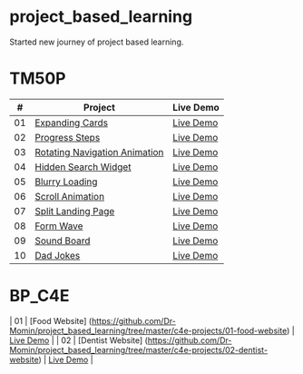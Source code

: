 # project_based_learning
Started new journey of project based learning.

# TM50P

|  #  | Project                                                                                                                     | Live Demo                                                                         |
| :-: | --------------------------------------------------------------------------------------------------------------------------- | --------------------------------------------------------------------------------- |
| 01  | [Expanding Cards](https://github.com/Dr-Momin/project_based_learning/tree/master/50_days_projects/Day-01_Expanding-Cards)                             | [Live Demo](https://dr-momin.github.io/project_based_learning/50_days_projects/Day-01_Expanding-Cards/index.html)               |
| 02  | [Progress Steps](https://github.com/Dr-Momin/project_based_learning/tree/master/50_days_projects/Day-02_Progress-Steps)                               | [Live Demo](https://dr-momin.github.io/project_based_learning/50_days_projects/Day-02_Progress-Steps/index.html)                |
| 03  | [Rotating Navigation Animation](https://github.com/Dr-Momin/project_based_learning/tree/master/50_days_projects/Day-03_Rotating-Navigation)                       | [Live Demo](https://dr-momin.github.io/project_based_learning/50_days_projects/Day-03_Rotating-Navigation/index.html) |
| 04  | [Hidden Search Widget](https://github.com/Dr-Momin/project_based_learning/tree/master/50_days_projects/Day-04_Hidden-Search-Widget)                          | [Live Demo](https://dr-momin.github.io/project_based_learning/50_days_projects/Day-04_Hidden-Search-Widget/index.html)          |
| 05  | [Blurry Loading](https://github.com/Dr-Momin/project_based_learning/tree/master/50_days_projects/Day-05_Blurry-loading)                               | [Live Demo](https://dr-momin.github.io/project_based_learning/50_days_projects/Day-05_Blurry-loading/index.html)                |
| 06  | [Scroll Animation](https://github.com/Dr-Momin/project_based_learning/tree/master/50_days_projects/Day-06_Scroll-animation)                           | [Live Demo](https://dr-momin.github.io/project_based_learning/50_days_projects/Day-06_Scroll-animation/index.html)              |
| 07  | [Split Landing Page](https://github.com/bradtraversy/50projects50days/tree/master/split-landing-page)                       | [Live Demo](https://50projects50days.com/projects/split-landing-page/)            |
| 08  | [Form Wave](https://github.com/bradtraversy/50projects50days/tree/master/form-input-wave)                                         | [Live Demo](https://50projects50days.com/projects/form-wave/)                     |
| 09  | [Sound Board](https://github.com/bradtraversy/50projects50days/tree/master/sound-board)                                     | [Live Demo](https://50projects50days.com/projects/sound-board/)                   |
| 10  | [Dad Jokes](https://github.com/bradtraversy/50projects50days/tree/master/dad-jokes)                                         | [Live Demo](https://50projects50days.com/projects/dad-jokes/)                     |




# BP_C4E
| 01  | [Food Website] (https://github.com/Dr-Momin/project_based_learning/tree/master/c4e-projects/01-food-website)                             | [Live Demo](https://dr-momin.github.io/project_based_learning/c4e-projects/01-food-website/index.html)               |
| 02  | [Dentist Website] (https://github.com/Dr-Momin/project_based_learning/tree/master/c4e-projects/02-dentist-website)                               | [Live Demo](https://dr-momin.github.io/project_based_learning/c4e-projects/02-dentist-website/index.html)                |


